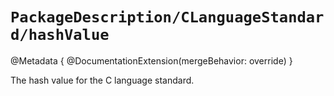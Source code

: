 # ``PackageDescription/CLanguageStandard/hashValue``

@Metadata {
   @DocumentationExtension(mergeBehavior: override)
}

The hash value for the C language standard.
